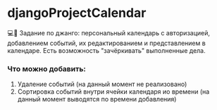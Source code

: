 # djangoProjectCalendar
💻📅 Задание по джанго: персональный календарь с авторизацией, добавлением событий, их редактированием и представлением в календаре. Есть возможность "зачёркивать" выполненные дела.

### Что можно добавить:
1. Удаление событий (на данный момент не реализовано)
2. Сортировка событий внутри ячейки календаря ио времени (на данный момент выводятся по времени добавления)

